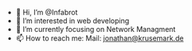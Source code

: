 - 👋 Hi, I’m @Infabrot
- 👀 I’m interested in web developing
- 🌱 I’m currently focusing on Network Managment
- 📫 How to reach me: Mail: jonathan@krusemark.de
